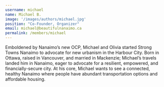 ```yaml
---
username: michael
name: Michael B.
image: '/images/authors/michael.jpg'
position: "Co-Founder, Organizer"
email: michael@beautifulnanaimo.ca
permalink: /members/michael
---
```


Emboldened by Nanaimo’s new OCP, Michael and Olivia started Strong Towns Nanaimo to advocate for new urbanism in the Harbour City. 
Born in Ottawa, raised in Vancouver, and married in Mackenzie; Michael’s travels landed him in Nanaimo, eager to advocate for a resilient, empowered, and financially-secure city. At his core, Michael wants to see a connected, healthy Nanaimo where people have abundant transportation options and affordable housing.